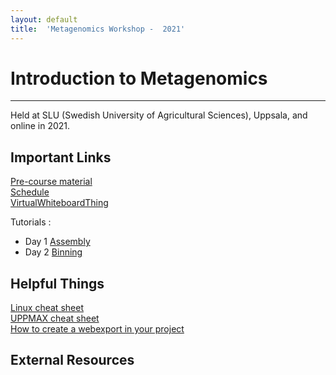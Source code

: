 ```yaml
---
layout: default
title:  'Metagenomics Workshop -  2021'
---
```



# Introduction to Metagenomics
---

Held at SLU (Swedish University of Agricultural Sciences), Uppsala, and online in 2021.  

## Important Links

[Pre-course material](pages/precourse.md)  
[Schedule](pages/schedule.md)<br/>
[VirtualWhiteboardThing](https://etherpad.wikimedia.org/p/SLU_metagenomics_course_2019)

Tutorials :
* Day 1 [Assembly](pages/tutorial_assembly.md)
* Day 2 [Binning](pages/tutorial_binning.md)


## Helpful Things

[Linux cheat sheet](https://scilifelab.github.io/courses/Metagenomics/common/images/linux-cheat-sheet.pdf)  
[UPPMAX cheat sheet](https://scilifelab.github.io/courses/Metagenomics/common/images/uppmax-cheat-sheet.png)  
[How to create a webexport in your project](https://www.uppmax.uu.se/webexport-guide)  

## External Resources
